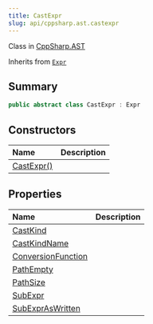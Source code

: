 ```yaml
---
title: CastExpr
slug: api/cppsharp.ast.castexpr
---
```

Class in [CppSharp.AST](/api/cppsharp/ast)

Inherits from [`Expr`](/api/cppsharp/ast/expr)

## Summary



```csharp
public abstract class CastExpr : Expr
```

## Constructors

|Name|Description|
|:---|:---|
|[CastExpr\(\)](/api/cppsharp/ast/castexpr//ctor)||

## Properties

|Name|Description|
|:---|:---|
|[CastKind](/api/cppsharp/ast/castexpr/castkind)||
|[CastKindName](/api/cppsharp/ast/castexpr/castkindname)||
|[ConversionFunction](/api/cppsharp/ast/castexpr/conversionfunction)||
|[PathEmpty](/api/cppsharp/ast/castexpr/pathempty)||
|[PathSize](/api/cppsharp/ast/castexpr/pathsize)||
|[SubExpr](/api/cppsharp/ast/castexpr/subexpr)||
|[SubExprAsWritten](/api/cppsharp/ast/castexpr/subexpraswritten)||

